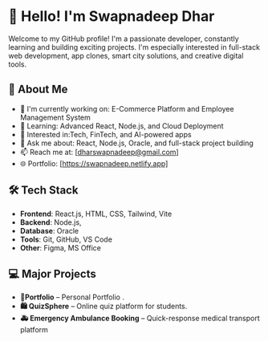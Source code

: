 # 👋 Hello! I'm Swapnadeep Dhar

Welcome to my GitHub profile! I'm a passionate developer, constantly learning and building exciting projects. I'm especially interested in full-stack web development, app clones, smart city solutions, and creative digital tools.

## 🚀 About Me

- 💼 I'm currently working on: E-Commerce Platform and Employee Management System
- 🌱 Learning: Advanced React, Node.js, and Cloud Deployment  
- 🧠 Interested in:Tech, FinTech, and AI-powered apps  
- 💬 Ask me about: React, Node.js, Oracle, and full-stack project building  
- 📫 Reach me at: [dharswapnadeep@gmail.com]  
- 🌐 Portfolio: [https://swapnadeep.netlify.app]

## 🛠️ Tech Stack

- **Frontend**: React.js, HTML, CSS, Tailwind, Vite
- **Backend**: Node.js, 
- **Database**: Oracle  
- **Tools**: Git, GitHub, VS Code  
- **Other**: Figma, MS Office

## 💻 Major Projects

- **🚕Portfolio** – Personal Portfolio . 
- **🛍️ QuizSphere** – Online quiz platform for students. 
- **🚑 Emergency Ambulance Booking** – Quick-response medical transport platform  
